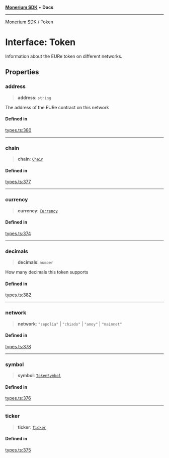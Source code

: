 [**Monerium SDK**](../README.md) • **Docs**

***

[Monerium SDK](../README.md) / Token

# Interface: Token

Information about the EURe token on different networks.

## Properties

### address

> **address**: `string`

The address of the EURe contract on this network

#### Defined in

[types.ts:380](https://github.com/monerium/js-monorepo/blob/294e3704bc2735fba770b1d2fbba8f31f3bfa306/packages/sdk/src/types.ts#L380)

***

### chain

> **chain**: [`Chain`](../type-aliases/Chain.md)

#### Defined in

[types.ts:377](https://github.com/monerium/js-monorepo/blob/294e3704bc2735fba770b1d2fbba8f31f3bfa306/packages/sdk/src/types.ts#L377)

***

### currency

> **currency**: [`Currency`](../enumerations/Currency.md)

#### Defined in

[types.ts:374](https://github.com/monerium/js-monorepo/blob/294e3704bc2735fba770b1d2fbba8f31f3bfa306/packages/sdk/src/types.ts#L374)

***

### decimals

> **decimals**: `number`

How many decimals this token supports

#### Defined in

[types.ts:382](https://github.com/monerium/js-monorepo/blob/294e3704bc2735fba770b1d2fbba8f31f3bfa306/packages/sdk/src/types.ts#L382)

***

### network

> **network**: `"sepolia"` \| `"chiado"` \| `"amoy"` \| `"mainnet"`

#### Defined in

[types.ts:378](https://github.com/monerium/js-monorepo/blob/294e3704bc2735fba770b1d2fbba8f31f3bfa306/packages/sdk/src/types.ts#L378)

***

### symbol

> **symbol**: [`TokenSymbol`](../type-aliases/TokenSymbol.md)

#### Defined in

[types.ts:376](https://github.com/monerium/js-monorepo/blob/294e3704bc2735fba770b1d2fbba8f31f3bfa306/packages/sdk/src/types.ts#L376)

***

### ticker

> **ticker**: [`Ticker`](../type-aliases/Ticker.md)

#### Defined in

[types.ts:375](https://github.com/monerium/js-monorepo/blob/294e3704bc2735fba770b1d2fbba8f31f3bfa306/packages/sdk/src/types.ts#L375)
